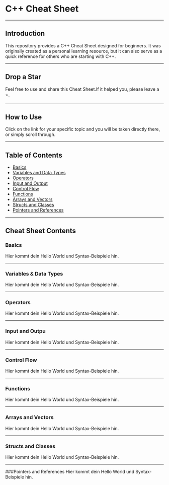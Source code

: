 # C++ Cheat Sheet

---

## Introduction
This repository provides a C++ Cheat Sheet designed for beginners.
It was originally created as a personal learning resource, but it can also serve as a quick reference for others who are starting with C++.

---

## Drop a Star
Feel free to use and share this Cheat Sheet.If it helped you, please leave a ⭐.

---

## How to Use
Click on the link for your specific topic and you will be taken directly there, or simply scroll through.

---

## Table of Contents
- [Basics](#basics)
- [Variables and Data Types](#variables-and-data-types)
- [Operators](#operators)
- [Input and Output](#input-and-output)
- [Control Flow](#control-flow)
- [Functions](#functions)
- [Arrays and Vectors](#arrays-and-vectors)
- [Structs and Classes](#structs-and-classes)
- [Pointers and References](#pointers-and-references)

---

## Cheat Sheet Contents
### Basics
Hier kommt dein Hello World und Syntax-Beispiele hin.

____

### Variables & Data Types  
Hier kommt dein Hello World und Syntax-Beispiele hin.

____


### Operators  
Hier kommt dein Hello World und Syntax-Beispiele hin.

____

### Input and Outpu
Hier kommt dein Hello World und Syntax-Beispiele hin.

____

### Control Flow  
Hier kommt dein Hello World und Syntax-Beispiele hin.

____

### Functions 
Hier kommt dein Hello World und Syntax-Beispiele hin.

____

### Arrays and Vectors  
Hier kommt dein Hello World und Syntax-Beispiele hin.

____

### Structs and Classes  
Hier kommt dein Hello World und Syntax-Beispiele hin.

____

###Pointers and References
Hier kommt dein Hello World und Syntax-Beispiele hin.





